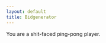 ```yaml
---
layout: default
title: Bidgenerator
---
```

You are a <script>document.write(['dog', 'horse', 'cat'][Math.floor(Math.random() * 3)] + ['-faced', '-mouthed', '-eyed'][Math.floor(Math.random() * 3)] + ' ' + ['pony', 'horse', 'dog', 'cat', 'ferret', 'aardvark'][Math.floor(Math.random() * 6)] + ' ' + ['soldier', 'wizard', 'thief'][Math.floor(Math.random() * 3)] + '.')
</script>
<noscript>shit-faced ping-pong player.</noscript>

